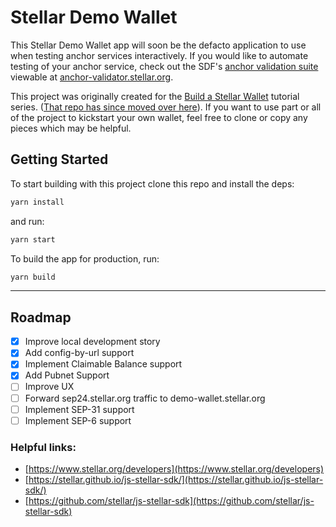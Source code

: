 # Stellar Demo Wallet

This Stellar Demo Wallet app will soon be the defacto application to use when testing anchor services interactively. If you would like to automate testing of your anchor service, check out the SDF's [anchor validation suite](https://github.com/stellar/transfer-server-validator) viewable at [anchor-validator.stellar.org](https://anchor-validator.stellar.org/).

This project was originally created for the [Build a Stellar Wallet](https://developers.stellar.org/docs/building-apps/) tutorial series. ([That repo has since moved over here](https://github.com/stellar/docs-wallet)). If you want to use part or all of the project to kickstart your own wallet, feel free to clone or copy any pieces which may be helpful.

## Getting Started

To start building with this project clone this repo and install the deps:

```bash
yarn install
```

and run:

```bash
yarn start
```

To build the app for production, run:

```bash
yarn build
```

---

## Roadmap

- [x] Improve local development story
- [x] Add config-by-url support
- [x] Implement Claimable Balance support
- [x] Add Pubnet Support
- [ ] Improve UX
- [ ] Forward sep24.stellar.org traffic to demo-wallet.stellar.org
- [ ] Implement SEP-31 support
- [ ] Implement SEP-6 support

### Helpful links:

- [https://www.stellar.org/developers](https://www.stellar.org/developers)
- [https://stellar.github.io/js-stellar-sdk/](https://stellar.github.io/js-stellar-sdk/)
- [https://github.com/stellar/js-stellar-sdk](https://github.com/stellar/js-stellar-sdk)
